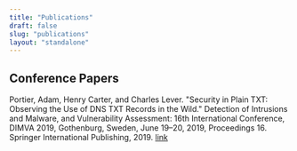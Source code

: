 ```yaml
---
title: "Publications"
draft: false
slug: "publications"
layout: "standalone"
---
```


## Conference Papers

Portier, Adam, Henry Carter, and Charles Lever. "Security in Plain TXT: Observing the Use of DNS TXT Records in the Wild." Detection of Intrusions and Malware, and Vulnerability Assessment: 16th International Conference, DIMVA 2019, Gothenburg, Sweden, June 19–20, 2019, Proceedings 16. Springer International Publishing, 2019. [link](https://link.springer.com/chapter/10.1007/978-3-030-22038-9_18)
